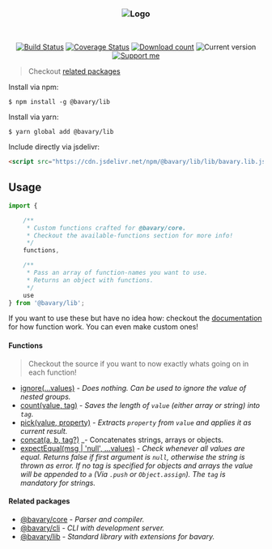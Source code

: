 <h3 align="center">
    <img src="https://user-images.githubusercontent.com/30767528/70376518-fa1fa780-1909-11ea-815a-b2b8637b16f9.png" alt="Logo">
</h3>

<br>

<p align="center">
    <a href="https://travis-ci.org/Simonwep/bavary-lib"><img
       alt="Build Status"
       src="https://img.shields.io/travis/Simonwep/bavary-lib.svg?style=flat-square"></a>
    <a href='https://coveralls.io/github/Simonwep/bavary-lib?branch=master'><img
       src='https://img.shields.io/coveralls/github/Simonwep/bavary-lib?style=flat-square'
       alt='Coverage Status'/></a>
    <a href="https://www.npmjs.com/package/@bavary/lib"><img
       alt="Download count"
       src="https://img.shields.io/npm/dm/@bavary/lib.svg?style=flat-square"></a>
    <img alt="Current version" src="https://img.shields.io/github/tag/Simonwep/bavary-lib.svg?color=21068E&label=version&style=flat-square">
    <a href="https://github.com/sponsors/Simonwep"><img
       alt="Support me"
       src="https://img.shields.io/badge/github-support-387eff.svg?style=flat-square"></a>
</p>

> Checkout [related packages](#related-packages)

Install via npm:
```shell
$ npm install -g @bavary/lib
```

Install via yarn:
```shell
$ yarn global add @bavary/lib
```

Include directly via jsdelivr:
```html
<script src="https://cdn.jsdelivr.net/npm/@bavary/lib/lib/bavary.lib.js"></script>
```

## Usage
```js
import {

    /**
     * Custom functions crafted for @bavary/core.
     * Checkout the available-functions section for more info!
     */
    functions,

    /**
     * Pass an array of function-names you want to use.
     * Returns an object with functions.
     */
    use
} from '@bavary/lib';
```

If you want to use these but have no idea how: checkout the [documentation](https://github.com/Simonwep/bavary/blob/master/docs/config.md#custom-functions) for how function work. You can even make custom ones!

#### Functions

> Checkout the source if you want to now exactly whats going on in each function!

* [ignore(...values)](src/functions/ignore.ts) _- Does nothing. Can be used to ignore the value of nested groups._
* [count(value, tag)](src/functions/count.ts) _- Saves the length of `value` (either array or string) into `tag`._
* [pick(value, property)](src/functions/pick.ts) _- Extracts `property` from `value` and applies it as current result._
* [concat(a, b, tag?)](src/functions/concat.ts) _- Concatenates strings, arrays or objects.
* [expectEqual(msg | 'null', ...values)](src/functions/expect-equal.ts) _- Check whenever all values are equal. Returns false if first argument is `null`, otherwise the string is thrown as error.
If no tag is specified for objects and arrays the value will be appended to `a` (Via `.push` or `Object.assign`). The `tag` is mandatory for strings._


#### Related packages
* [@bavary/core](https://github.com/Simonwep/bavary) _- Parser and compiler._
* [@bavary/cli](https://github.com/Simonwep/bavary-cli) _- CLI with development server._
* [@bavary/lib](https://github.com/Simonwep/bavary-lib) _- Standard library with extensions for bavary._


